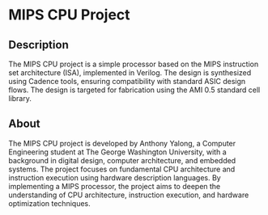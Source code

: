 # MIPS CPU Project

## Description

The MIPS CPU project is a simple processor based on the MIPS instruction set architecture (ISA), implemented in Verilog. The design is synthesized using Cadence tools, ensuring compatibility with standard ASIC design flows. The design is targeted for fabrication using the AMI 0.5 standard cell library.

## About

The MIPS CPU project is developed by Anthony Yalong, a Computer Engineering student at The George Washington University, with a background in digital design, computer architecture, and embedded systems. The project focuses on fundamental CPU architecture and instruction execution using hardware description languages. By implementing a MIPS processor, the project aims to deepen the understanding of CPU architecture, instruction execution, and hardware optimization techniques.